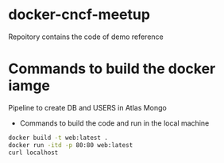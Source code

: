 # docker-cncf-meetup
Repoitory contains the code of demo reference

# Commands to build the docker iamge
Pipeline to create DB and USERS in Atlas Mongo

- Commands to build the code and run in the local machine
``` sh
docker build -t web:latest .
docker run -itd -p 80:80 web:latest
curl localhost
```
